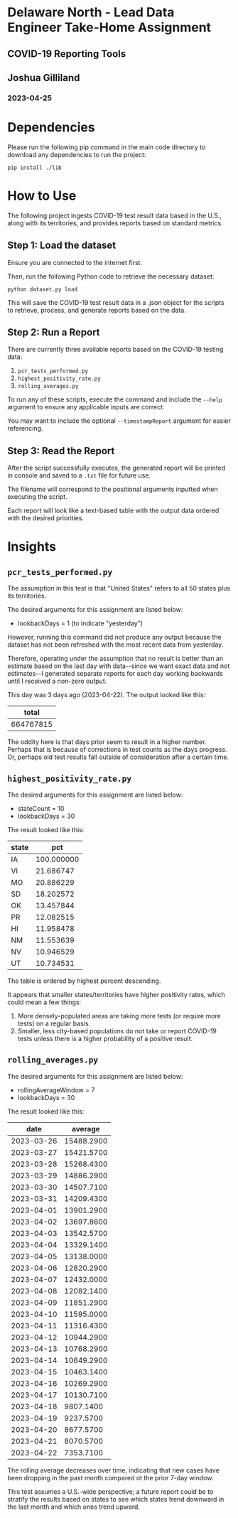 # Delaware North - Lead Data Engineer Take-Home Assignment
## COVID-19 Reporting Tools
## Joshua Gilliland
### 2023-04-25

# Dependencies
Please run the following pip command in the main code directory to download any dependencies to run the project:

`pip install ./lib`

# How to Use
The following project ingests COVID-19 test result data based in the U.S., along with its territories, and provides reports based on standard metrics.

## Step 1: Load the dataset
Ensure you are connected to the internet first.

Then, run the following Python code to retrieve the necessary dataset:

`python dataset.py load`

This will save the COVID-19 test result data in a .json object for the scripts to retrieve, process, and generate reports based on the data.

## Step 2: Run a Report
There are currently three available reports based on the COVID-19 testing data:

1. `pcr_tests_performed.py`
2. `highest_positivity_rate.py`
3. `rolling_averages.py`

To run any of these scripts, execute the command and include the `--help` argument to ensure any applicable inputs are correct.

You may want to include the optional `--timestampReport` argument for easier referencing.

## Step 3: Read the Report
After the script successfully executes, the generated report will be printed in console and saved to a `.txt` file for future use.

The filename will correspond to the positional arguments inputted when executing the script.

Each report will look like a text-based table with the output data ordered with the desired priorities.

# Insights

## `pcr_tests_performed.py`

The assumption in this test is that "United States" refers to all 50 states plus its territories.

The desired arguments for this assignment are listed below:
- lookbackDays = 1 (to indicate "yesterday")

However, running this command did not produce any output because the dataset has not been refreshed with the most recent data from yesterday.

Therefore, operating under the assumption that no result is better than an estimate based on the last day with data--since we want exact data and not estimates--I generated separate reports for each day working backwards until I received a non-zero output.

This day was 3 days ago (2023-04-22). The output looked like this:

total |
--- |
664767815 |

The oddity here is that days prior seem to result in a higher number. Perhaps that is because of corrections in test counts as the days progress. Or, perhaps old test results fall outside of consideration after a certain time.

## `highest_positivity_rate.py`

The desired arguments for this assignment are listed below:
- stateCount = 10
- lookbackDays = 30

The result looked like this:

|   state |      pct |
---|---|
|      IA | 100.000000 |
|      VI |  21.686747 |
|      MO |  20.886229 |
|      SD |  18.202572 |
|      OK |  13.457844 |
|      PR |  12.082515 |
|      HI |  11.958478 |
|      NM |  11.553639 |
|      NV |  10.946529 |
|      UT |  10.734531 |

The table is ordered by highest percent descending.

It appears that smaller states/territories have higher positivity rates, which could mean a few things:
1. More densely-populated areas are taking more tests (or require more tests) on a regular basis.
2. Smaller, less city-based populations do not take or report COVID-19 tests unless there is a higher probability of a positive result.


## `rolling_averages.py`

The desired arguments for this assignment are listed below:
- rollingAverageWindow = 7
- lookbackDays = 30

The result looked like this:

|       date |    average |
---|---|
| 2023-03-26 | 15488.2900 |
| 2023-03-27 | 15421.5700 |
| 2023-03-28 | 15268.4300 |
| 2023-03-29 | 14886.2900 |
| 2023-03-30 | 14507.7100 |
| 2023-03-31 | 14209.4300 |
| 2023-04-01 | 13901.2900 |
| 2023-04-02 | 13697.8600 |
| 2023-04-03 | 13542.5700 |
| 2023-04-04 | 13329.1400 |
| 2023-04-05 | 13138.0000 |
| 2023-04-06 | 12820.2900 |
| 2023-04-07 | 12432.0000 |
| 2023-04-08 | 12082.1400 |
| 2023-04-09 | 11851.2900 |
| 2023-04-10 | 11595.0000 |
| 2023-04-11 | 11316.4300 |
| 2023-04-12 | 10944.2900 |
| 2023-04-13 | 10768.2900 |
| 2023-04-14 | 10649.2900 |
| 2023-04-15 | 10463.1400 |
| 2023-04-16 | 10269.2900 |
| 2023-04-17 | 10130.7100 |
| 2023-04-18 |  9807.1400 |
| 2023-04-19 |  9237.5700 |
| 2023-04-20 |  8677.5700 |
| 2023-04-21 |  8070.5700 |
| 2023-04-22 |  7353.7100 |

The rolling average decreases over time, indicating that new cases have been dropping in the past month compared ot the prior 7-day window. 

This test assumes a U.S.-wide perspective; a future report could be to stratify the results based on states to see which states trend downward in the last month and which ones trend upward.
